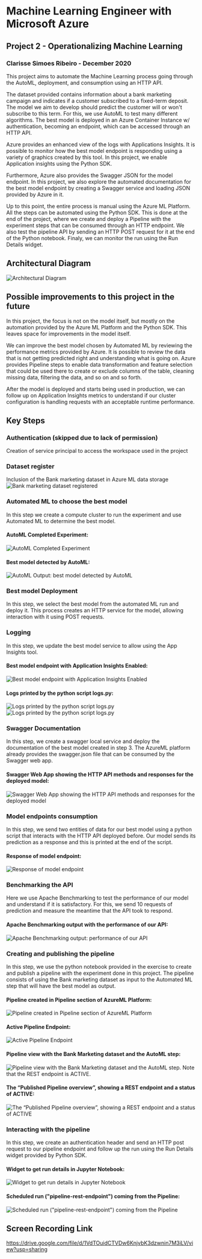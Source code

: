 # Machine Learning Engineer with Microsoft Azure
## Project 2 - Operationalizing Machine Learning
### Clarisse Simoes Ribeiro - December 2020

This project aims to automate the Machine Learning process going through the AutoML, deployment, and consumption using an HTTP API.

The dataset provided contains information about a bank marketing campaign and indicates if a customer subscribed to a fixed-term deposit. The model we aim to develop should predict the customer will or won't subscribe to this term. For this, we use AutoML to test many different algorithms. The best model is deployed in an Azure Container Instance w/ authentication, becoming an endpoint, which can be accessed through an HTTP API.

Azure provides an enhanced view of the logs with Applications Insights. It is possible to monitor how the best model endpoint is responding using a variety of graphics created by this tool. In this project, we enable Application insights using the Python SDK.

Furthermore, Azure also provides the Swagger JSON for the model endpoint. In this project, we also explore the automated documentation for the best model endpoint by creating a Swagger service and loading JSON provided by Azure in it.

Up to this point, the entire process is manual using the Azure ML Platform. All the steps can be automated using the Python SDK. This is done at the end of the project, where we create and deploy a Pipeline with the experiment steps that can be consumed through an HTTP endpoint. We also test the pipeline API by sending an HTTP POST request for it at the end of the Python notebook. Finaly, we can monitor the run using the Run Details widget.

## Architectural Diagram
   ![Architectural Diagram](architecture.png)

## Possible improvements to this project in the future

In this project, the focus is not on the model itself, but mostly on the automation provided by the Azure ML Platform and the Python SDK. This leaves space for improvements in the model itself.

We can improve the best model chosen by Automated ML by reviewing the performance metrics provided by Azure. It is possible to review the data that is not getting predicted right and understanding what is going on. Azure provides Pipeline steps to enable data transformation and feature selection that could be used there to create or exclude columns of the table, cleaning missing data, filtering the data, and so on and so forth.

After the model is deployed and starts being used in production, we can follow up on Application Insights metrics to understand if our cluster configuration is handling requests with an acceptable runtime performance.

## Key Steps
### Authentication (skipped due to lack of permission)
Creation of service principal to access the workspace used in the project

### Dataset register
Inclusion of the Bank marketing dataset in Azure ML data storage
   ![Bank marketing dataset registered](step2-registered-dataset.png)

### Automated ML to choose the best model
In this step we create a compute cluster to run the experiment and use Automated ML to determine the best model.
   #### AutoML Completed Experiment:
   ![AutoML Completed Experiment](step2-experiment-completed.png)
   #### Best model detected by AutoML:
   ![AutoML Output: best model detected by AutoML](step2-best-model.png)

### Best model Deployment
In this step, we select the best model from the automated ML run and deploy it. This process creates an HTTP service for the model, allowing interaction with it using POST requests.

### Logging
In this step, we update the best model service to allow using the App Insights tool. 
   #### Best model endpoint with Application Insights Enabled:
   ![Best model endpoint with Application Insights Enabled](step4-application-insights-true.png)
   #### Logs printed by the python script logs.py:
   ![Logs printed by the python script logs.py](step4-logs1.png)
   ![Logs printed by the python script logs.py](step4-logs2.png)

### Swagger Documentation
In this step, we create a swagger local service and deploy the documentation of the best model created in step 3. The AzureML platform already provides the swagger.json file that can be consumed by the Swagger web app.
   #### Swagger Web App showing the HTTP API methods and responses for the deployed model:
   ![Swagger Web App showing the HTTP API methods and responses for the deployed model](step5-swagger-2.png)

### Model endpoints consumption
In this step, we send two entities of data for our best model using a python script that interacts with the HTTP API deployed before. Our model sends its prediction as a response and this is printed at the end of the script.
   #### Response of model endpoint:
   ![Response of model endpoint](step6-consume-endpoint.png)

### Benchmarking the API
Here we use Apache Benchmarking to test the performance of our model and understand if it is satisfactory. For this, we send 10 requests of prediction and measure the meantime that the API took to respond.
   #### Apache Benchmarking output with the performance of our API:
   ![Apache Benchmarking output: performance of our API](step6-benchmark.png)

### Creating and publishing the pipeline
In this step, we use the python notebook provided in the exercise to create and publish a pipeline with the experiment done in this project. The pipeline consists of using the Bank marketing dataset as input to the Automated ML step that will have the best model as output. 
   #### Pipeline created in Pipeline section of AzureML Platform:
   ![Pipeline created in Pipeline section of AzureML Platform](step7-pipeline-section.png)
   #### Active Pipeline Endpoint:
   ![Active Pipeline Endpoint](step7-pipeline-endpoint.png)
   #### Pipeline view with the Bank Marketing dataset and the AutoML step:
   ![Pipeline view with the Bank Marketing dataset and the AutoML step. Note that the REST endpoint is ACTIVE.](step7-dataset+automlmodule.png)
   #### The “Published Pipeline overview”, showing a REST endpoint and a status of ACTIVE:
   ![The “Published Pipeline overview”, showing a REST endpoint and a status of ACTIVE](step7-published-pipeline-overview.png)

### Interacting with the pipeline
In this step, we create an authentication header and send an HTTP post request to our pipeline endpoint and follow up the run using the Run Details widget provided by Python SDK.
   #### Widget to get run details in Jupyter Notebook:
   ![Widget to get run details in Jupyter Notebook](step7-run-details.png)
   #### Scheduled run ("pipeline-rest-endpoint") coming from the Pipeline:
   ![Scheduled run ("pipeline-rest-endpoint") coming from the Pipeline](step7-runs.png)
   

## Screen Recording Link
https://drive.google.com/file/d/1VdTOuidCTVDw6KnjvbK3dzwnin7M3iLV/view?usp=sharing